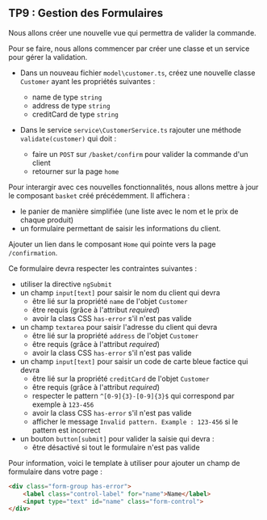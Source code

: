 ## TP9 : Gestion des Formulaires

Nous allons créer une nouvelle vue qui permettra de valider la commande.

Pour se faire, nous allons commencer par créer une classe et un service pour gérer la validation.

- Dans un nouveau fichier `model\customer.ts`, créez une nouvelle classe `Customer` ayant les propriétés suivantes :
	- name de type `string`
	- address de type `string`
	- creditCard de type `string`

- Dans le service `service\CustomerService.ts` rajouter une méthode `validate(customer)` qui doit :
  - faire un `POST` sur `/basket/confirm` pour valider la commande d'un client
  - retourner sur la page `home`

Pour interargir avec ces nouvelles fonctionnalités, nous allons mettre à jour le composant `basket` créé précédemment. Il affichera :
  - le panier de manière simplifiée (une liste avec le nom et le prix de chaque produit)
  - un formulaire permettant de saisir les informations du client.

Ajouter un lien dans le composant `Home` qui pointe vers la page `/confirmation`.

Ce formulaire devra respecter les contraintes suivantes :
  - utiliser la directive `ngSubmit`
  - un champ `input[text]` pour saisir le nom du client qui devra
    - être lié sur la propriété `name` de l'objet `Customer`
    - être requis (grâce à l'attribut *required*)
    - avoir la class CSS `has-error` s'il n'est pas valide
  - un champ `textarea` pour saisir l'adresse du client qui devra
    - être lié sur la propriété `address` de l'objet `Customer`
    - être requis (grâce à l'attribut *required*)
    - avoir la class CSS `has-error` s'il n'est pas valide
  - un champ `input[text]` pour saisir un code de carte bleue factice qui devra
    - être lié sur la propriété `creditCard` de l'objet `Customer`
    - être requis (grâce à l'attribut *required*)
    - respecter le pattern `^[0-9]{3}-[0-9]{3}$` qui correspond par exemple à `123-456`
    - avoir la class CSS `has-error` s'il n'est pas valide
    - afficher le message `Invalid pattern. Example : 123-456` si le pattern est incorrect
  - un bouton `button[submit]` pour valider la saisie qui devra :
    - être désactivé si tout le formulaire n'est pas valide

Pour information, voici le template à utiliser pour ajouter un champ de formulaire dans votre page :

```html
<div class="form-group has-error">
    <label class="control-label" for="name">Name</label>
    <input type="text" id="name" class="form-control">
</div>
```
